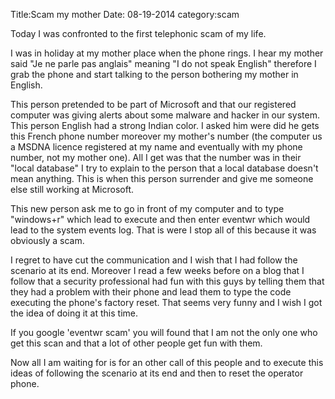 Title:Scam my mother
Date: 08-19-2014
category:scam

Today I was confronted to the first telephonic scam of my life.

I was in holiday at my mother place when the phone rings. I hear my mother said
"Je ne parle pas anglais" meaning "I do not speak English" therefore I grab the
phone and start talking to the person bothering my mother in English.

This person pretended to be part of Microsoft and that our registered computer
was giving alerts about some malware and hacker in our system. This person
English had a strong Indian color. I asked him were did he gets this French phone
number moreover my mother's number (the computer us a MSDNA licence registered at
my name and eventually with my phone number, not my mother one). All I get was
that the number was in their "local database" I try to explain to the person
that a local database doesn't mean anything. This is when this person surrender
and give me someone else still working at Microsoft.

This new person ask me to go in front of my computer and to type "windows+r"
which lead to execute and then enter eventwr which would lead to the system events
log. That is were I stop all of this because it was obviously a scam.

I regret to have cut the communication and I wish that I had follow the
scenario at its end. Moreover I read a few weeks before on a blog that I follow
that a security professional had fun with this guys by telling them that they
had a problem with their phone and lead them to type the code executing the
phone's factory reset. That seems very funny and I wish I got the idea of doing
it at this time.

If you google 'eventwr scam' you will found that I am not the only one who get
this scan and that a lot of other people get fun with them.

Now all I am waiting for is for an other call of this people and to execute this
ideas of following the scenario at its end and then to reset the operator phone.

